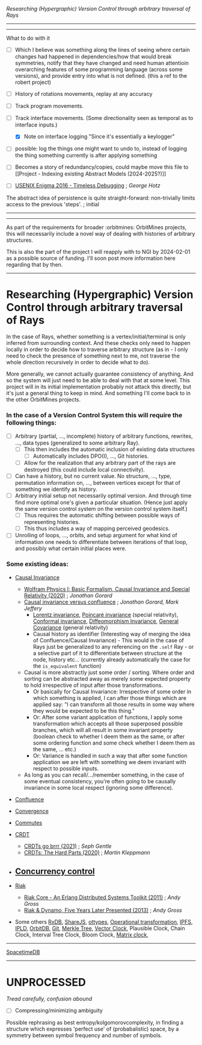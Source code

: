 *Researching (Hypergraphic) Version Control through arbitrary traversal of Rays*


---

---
What to do with it

- [ ] Which I believe was something along the lines of seeing where certain changes had happened in dependencies/how that would break symmetries, notify that they have changed and need human attentioin overarching features of some programming language (across some versions), and provide entry into what is not defined. (this a ref to the robert project)
- [ ] History of rotations movements, replay at any accuracy  
- [ ] Track program movements.  
- [ ] Track interface movements. (Some directionality seen as temporal as to interface inputs.) 
	- [x] Note on interface logging  "Since it's essentially a keylogger"
- [ ] possible: log the things one might want to undo to, instead of logging the thing something currently is after applying something  
- [ ] Becomes a story of redundancy/copies, could maybe move this file to [[Project - Indexing existing Abstract Models (2024-2025?)]]

- [ ] [USENIX Enigma 2016 - Timeless Debugging](https://www.youtube.com/watch?v=eGl6kpSajag) ; *George Hotz*

The abstract idea of persistence is quite straight-forward:  non-trivially limits access to the previous 'steps'. ; initial

---
---

As part of the requirements for broader :orbitmines: OrbitMines projects, this will necessarily include a novel way of dealing with histories of arbitrary structures.

This is also the part of the project I will reapply with to NGI by 2024-02-01 as a possible source of funding. I'll soon post more information here regarding that by then.

---
# Researching (Hypergraphic) Version Control through arbitrary traversal of Rays

In the case of Rays, whether something is a vertex/initial/terminal is only inferred from surrounding context. And these checks only need to happen locally in order to decide how to traverse arbitrary structure (as in - I only need to check the presence of something next to me, not traverse the whole direction recursively in order to decide what to do).

More generally, we cannot actually guarantee consistency of anything. And so the system will just need to be able to deal with that at some level. This project will in its initial implementation probably not attack this directly, but it's just a general thing to keep in mind. And something I'll come back to in the other OrbitMines projects.

### In the case of a Version Control System this will require the following things:
- [ ] Arbitrary (partial, ..., incomplete) history of arbitrary functions, rewrites, ..., data types (generalized to some arbitrary Ray).
	- [ ] This then includes the automatic inclusion of existing data structures
		- [ ] Automatically includes DPO(I), ..., Git histories.
	- [ ] Allow for the realization that any arbitrary part of the rays are destroyed (this could include local connectivity).
- [ ] Can have a history, but no current value. No structure, ..., type, permutation information on, ..., between vertices except for that of something we identify as history.
- [ ] Arbitrary initial setup not necessarily optimal version. And through time find more optimal one's given a particular situation. (Hence just apply the same version control system on the version control system itself.)
	- [ ] Thus requires the automatic shifting between possible ways of representing histories.
	- [ ] This thus includes a way of mapping perceived geodesics.
- [ ] Unrolling of loops, ..., orbits, and setup argument for what kind of information one needs to differentiate between iterations of that loop, and possibly what certain initial places were.

### Some existing ideas: 
- [Causal Invariance](https://www.wolframphysics.org/technical-introduction/the-updating-process-for-string-substitution-systems/the-phenomenon-of-causal-invariance/)
	- [Wolfram Physics I: Basic Formalism, Causal Invariance and Special Relativity (2020)](https://www.youtube.com/watch?v=BV3a0PzNNqE) ; *Jonathan Gorard*
	- [Causal invariance versus confluence]() ; *Jonathan Gorard, Mark Jeffery*
		- [Lorentz invariance](https://en.wikipedia.org/wiki/Lorentz_covariance), [Poincaré invariance](https://en.wikipedia.org/wiki/Poincar%C3%A9_group) (special relativity), [Conformal invariance](https://en.wikipedia.org/wiki/Conformal_symmetry), [Diffeomorphism Invariance](https://en.wikipedia.org/wiki/Diffeomorphism), [General Covariance](https://en.wikipedia.org/wiki/General_covariance) (general relativity)
		- Causal history as identifier (Interesting way of merging the idea of Confluence/Causal Invariance) - This would in the case of Rays just be generalized to any referencing on the `.self` Ray - or a selective part of it to differentiate between structure at the node, history etc... (currently already automatically the case for the `is_equivalent` function)
	- Causal is more abstractly just some order / sorting. Where order and sorting can be abstracted away as merely some expected property to hold irrespective of input after those transformations.
		- Or basically for Causal Invariance: Irrespective of some order in which something is applied, I can after those things which are applied say: "I can transform all those results in some way where they would be expected to be this thing."
		- Or: After some variant application of functions, I apply some transformation which accepts all those superposed possible branches, which will all result in some invariant property (boolean check to whether I deem them as the same, or after some ordering function and some check whether I deem them as the same, ... etc.)
		- Or: Variance is handled in such a way that after some function application we are left with something we deem invariant with respect to possible inputs.
	- As long as you can recall/.../remember something, in the case of some eventual consistency, you're often going to be causally invariance in some local respect (ignoring some difference).

- [Confluence](https://en.wikipedia.org/wiki/Confluence_(abstract_rewriting)) 
- [Convergence](https://en.wikipedia.org/wiki/Convergence_(logic))
- [Commutes](https://en.wikipedia.org/wiki/Commutative_property)
- [CRDT](https://en.wikipedia.org/wiki/Conflict-free_replicated_data_type)
	- [CRDTs go brrr (2021)](https://josephg.com/blog/crdts-go-brrr/) ; *Seph Gentle*
	- [CRDTs: The Hard Parts (2020)](https://www.youtube.com/watch?v=x7drE24geUw) ; *Martin Kleppmann*
- [Concurrency control](https://en.wikipedia.org/wiki/Concurrency_control)
	- 
- [Riak](https://riak.com/)
	- [Riak Core - An Erlang Distributed Systems Toolkit (2011)](https://vimeo.com/21772889) ; *Andy Gross*
	- [Riak & Dynamo, Five Years Later Presented (2013)](https://www.youtube.com/watch?v=AxG9DROsnqg) ; *Andy Gross*
- Some others [RxDB](https://rxdb.info/), [ShareJS](https://github.com/share), [ottypes](https://github.com/ottypes), [Operational transformation](https://en.wikipedia.org/wiki/Operational_transformation), [IPFS](https://ipfs.tech/), [IPLD](https://ipld.io/), [OrbitDB](https://github.com/orbitdb/orbitdb), [Git](https://en.wikipedia.org/wiki/Git), [Merkle Tree](https://en.wikipedia.org/wiki/Merkle_tree), [Vector Clock](https://en.wikipedia.org/wiki/Vector_clock), Plausible Clock, Chain Clock, Interval Tree Clock, Bloom Clock, [Matrix clock](https://en.wikipedia.org/wiki/Matrix_clock), 

---

[SpacetimeDB](https://github.com/clockworklabs/SpacetimeDB)


---


# UNPROCESSED
*Tread carefully, confusion abound*

- [ ] Compressing/minimizing ambiguity

Possible rephrasing as best entropy/kolgomorovcomplexity, in finding a structure which expresses 'perfect use' of (probabalistic) space, by a symmetry between symbol frequency and number of symbols. 
